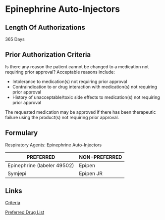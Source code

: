 # Epinephrine Auto-Injectors

## Length Of Authorizations

365 Days

## Prior Authorization Criteria

Is there any reason the patient cannot be changed to a medication not requiring prior approval? Acceptable reasons include:

-   Intolerance to medication(s) not requiring prior approval
-   Contraindication to or drug interaction with medication(s) not requiring prior approval
-   History of unacceptable/toxic side effects to medication(s) not requiring prior approval

The requested medication may be approved if there has been therapeutic failure using the product(s) not requiring prior approval.

## Formulary

Respiratory Agents: Epinephrine Auto-Injectors

| PREFERRED                   | NON-PREFERRED |
|-----------------------------|---------------|
| Epinephrine (labeler 49502) | Epipen        |
| Symjepi                     | Epipen JR     |

## Links

[Criteria]()

[Preferred Drug List]()
